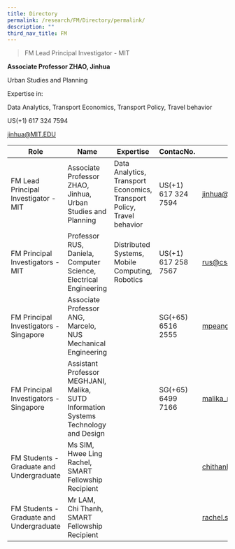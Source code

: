```yaml
---
title: Directory
permalink: /research/FM/Directory/permalink/
description: ""
third_nav_title: FM
---
```

> FM Lead Principal Investigator - MIT

**Associate Professor   ZHAO,   Jinhua**

Urban Studies and Planning

Expertise in:

Data Analytics, Transport Economics, Transport Policy, Travel behavior

US(+1) 617 324 7594

[jinhua@MIT.EDU](jinhua@MIT.EDU)


	

| Role | Name | Expertise | ContacNo. | Email | Website |
| -------- | -------- | -------- | ------------ | ------ | ----- | 
| FM Lead Principal Investigator - MIT    | Associate Professor   ZHAO,   Jinhua, Urban Studies and Planning   | Data Analytics, Transport Economics, Transport Policy, Travel behavior     | US(+1) 617 324 7594 | [jinhua@MIT.EDU](jinhua@MIT.EDU) | [Research Website](https://safe.menlosecurity.com/http://web.mit.edu/jinhua/www/) | 
| FM Principal Investigators - MIT    | Professor   RUS,   Daniela, Computer Science, Electrical Engineering   | Distributed Systems, Mobile Computing, Robotics     | US(+1) 617 258 7567 | [rus@csail.mit.edu](rus@csail.mit.edu) | [Research Website](https://safe.menlosecurity.com/https://www.csail.mit.edu/person/daniela-rus) | 
| FM Principal Investigators - Singapore    | Associate Professor   ANG,   Marcelo, NUS Mechanical Engineering   |     | SG(+65) 6516 2555 | [mpeangh@nus.edu.sg](mpeangh@nus.edu.sg) | [Research Website](https://safe.menlosecurity.com/http://web.mit.edu/smart/research/biosym/dir_biosym%20-%20Ang%20marcelo.html) | 
| FM Principal Investigators - Singapore    | Assistant Professor   MEGHJANI,   Malika, SUTD Information Systems Technology and Design  |     | SG(+65) 6499 7166 | [malika_meghjani@sutd.edu.sg](malika_meghjani@sutd.edu.sg) | [Research Website](https://safe.menlosecurity.com/https://istd.sutd.edu.sg/people/faculty/malika-meghjani) | 
| FM Students - Graduate and Undergraduate    | Ms SIM, Hwee Ling Rachel, SMART Fellowship Recipient  |     |   | [chithanh@u.nus.edu](chithanh@u.nus.edu) |  | 
| FM Students - Graduate and Undergraduate    | Mr LAM, Chi Thanh, SMART Fellowship Recipient  |     |   | [rachel.sim@u.nus.edu](rachel.sim@u.nus.edu) |  |